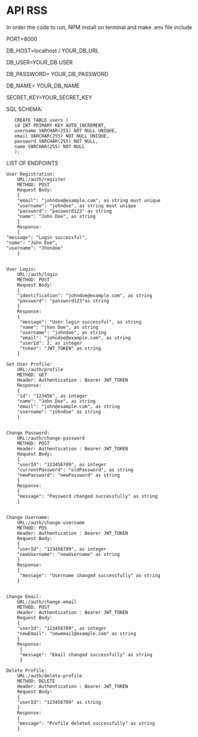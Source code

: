 # API RSS

<p> In order the code to run, 
  NPM install on terminal and make .env file include</p>
  
<p>PORT=8000</p>
<p>DB_HOST=localhost / YOUR_DB_URL</p>
<p>DB_USER=YOUR_DB USER</p>
<p>DB_PASSWORD= YOUR_DB_PASSWORD</p>
<p>DB_NAME= YOUR_DB_NAME</p>
<p>SECRET_KEY=YOUR_SECRET_KEY</p>

<p> SQL SCHEMA: <br>
  
  
       CREATE TABLE users (
       id INT PRIMARY KEY AUTO_INCREMENT,
       username VARCHAR(255) NOT NULL UNIQUE,
       email VARCHAR(255) NOT NULL UNIQUE,
       password VARCHAR(255) NOT NULL,
       name VARCHAR(255) NOT NULL
       );   
</p>
<p>LIST OF ENDPOINTS <br>
  
    User Registration:
        URL:/auth/register
        METHOD: POST
        Request Body:
        {
        "email": "johndoe@example.com", as string must unique
        "username": "johndoe", as string must unique
        "password": "password123" as string 
        "name": "John Doe", as string 
        }
        Response: 
        {
    "message": "Login successful",
    "name": "John Doe",
    "username": "Jhondoe"
        }


    User Login:
        URL:/auth/login
        METHOD: POST
        Request Body: 
        {
        "identification": "johndoe@example.com", as string 
        "password": "password123"as string 
        }
        Response:
        {
         "message": "User login successful", as string 
         "name": "jhon Doe", as string 
         "username": "johndoe", as string 
         "email": "johndoe@example.com", as string 
         "userId": 2, as integer
         "token": "JWT_TOKEN" as string 
        }

    Get User Profile:
        URL:/auth/profile
        METHOD: GET
        Header: Authentication : Bearer JWT_TOKEN
        Response: 
        {
        "id": "123456", as integer
        "name": "John Doe", as string 
        "email": "john@example.com", as string 
        "username": "johndoe" as string 
        }

        
    Change Password:
        URL:/auth/change-password
        METHOD: POST
        Header: Authentication : Bearer JWT_TOKEN
        Request Body:
        { 
        "userId": "123456789", as integer
        "currentPassword": "oldPassword", as string 
        "newPassword": "newPassword" as string 
        }
        Response:
        {
        "message": "Password changed successfully" as string 
        }


    Change Username:
        URL:/auth/change-username
        METHOD: POS
        Header: Authentication : Bearer JWT_TOKEN
        Request Body:
        {
        "userId": "123456789", as integer
        "newUsername": "newUsername" as string 
        }
        Response:
        {
         "message": "Username changed successfully" as string 
        }


    Change Email:
        URL:/auth/change-email
        METHOD: POST
        Header: Authentication : Bearer JWT_TOKEN
        Request Body:
        { 
        "userId": "123456789", as integer
        "newEmail": "newemail@example.com" as string 
        }
        Response:
         {
         "message": "Email changed successfully" as string 
         }

    Delete Profile:
        URL:/auth/delete-profile
        METHOD: DELETE
        Header: Authentication : Bearer JWT_TOKEN
        Request Body:
        { 
        "userId": "123456789" as string 
        }
        Response:
        {
        "message": "Profile deleted successfully" as string 
        }

  </p>
